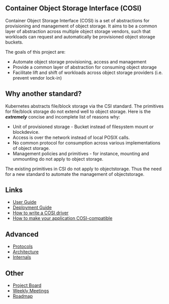 Container Object Storage Interface (COSI)
------------------------------------------

Container Object Storage Interface (COSI) is a set of abstractions for provisioning and management of object storage. It aims to be a common layer of abstraction across multiple object storage vendors, such that workloads can request and automatically be provisioned object storage buckets. 

The goals of this project are:

 - Automate object storage provisioning, access and management
 - Provide a common layer of abstraction for consuming object storage
 - Facilitate lift and shift of workloads across object storage providers (i.e. prevent vendor lock-in)

## Why another standard?

Kubernetes abstracts file/block storage via the CSI standard. The primitives for file/block storage do not extend well to object storage. Here is the **_extremely_** concise and incomplete list of reasons why:

 - Unit of provisioned storage - Bucket instead of filesystem mount or blockdevice.
 - Access is over the network instead of local POSIX calls.
 - No common protocol for consumption across various implementations of object storage. 
 - Management policies and primitives - for instance, mounting and unmounting do not apply to object storage.

The existing primitives in CSI do not apply to objectstorage. Thus the need for a new standard to automate the management of objectstorage.

## Links

 - [User Guide](user-guide.md) <!-- this should explain all use cases of COSI, and include a section for best pratices -->
 - [Deployment Guide](deployment-guide.md)
 - [How to write a COSI driver](how-to-write-a-cosi-driver.md)
 - [How to make your application COSI-compatible](how-to-make-your-application-cosi-compatible.md) 

## Advanced

 - [Protocols](protocols.md) <!-- cosi protocols as the API between COSI and applications  -->
 - [Architecture](architecture.md) <!-- components, object lifecycles, and [sidecar <-> driver] swimlane diagram etc. -->
 - [Internals](internals.md) <!-- implementation details such as finalizers, bucket naming scheme etc. -->

## Other

 - [Project Board](https://github.com/orgs/kubernetes-sigs/projects/8)
 - [Weekly Meetings](https://github.com/kubernetes-sigs/container-object-storage-interface-api/tree/master/docs/meetings.md)
 - [Roadmap](https://github.com/orgs/kubernetes-sigs/projects/8)
